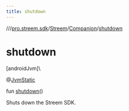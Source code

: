 ```yaml
---
title: shutdown
---
```

//[<root>](../../../../index.html)/[pro.streem.sdk](../../index.html)/[Streem](../index.html)/[Companion](index.html)/[shutdown](shutdown.html)



# shutdown



[androidJvm]\




@[JvmStatic](https://kotlinlang.org/api/latest/jvm/stdlib/kotlin.jvm/-jvm-static/index.html)



fun [shutdown](shutdown.html)()



Shuts down the Streem SDK.




